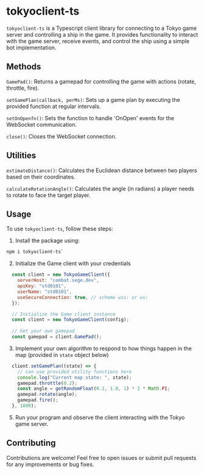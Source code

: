 # tokyoclient-ts

`tokyoclient-ts` is a Typescript client library for connecting to a Tokyo game server and controlling a ship in the game. It provides functionality to interact with the game server, receive events, and control the ship using a simple bot implementation.

## Methods
`GamePad()`: Returns a gamepad for controlling the game with actions (rotate, throttle, fire).

`setGamePlan(callback, perMs)`: Sets up a game plan by executing the provided function at regular intervals.

`setOnOpenfn()`: Sets the function to handle 'OnOpen' events for the WebSocket communication.

`close()`: Closes the WebSocket connection.

## Utilities
`estimateDistance()`: Calculates the Euclidean distance between two players based on their coordinates.

`calculateRotationAngle()`: Calculates the angle (in radians) a player needs to rotate to face the target player.

## Usage

To use `tokyoclient-ts`, follow these steps:

1. Install the package using:
```sh
npm i tokyoclient-ts`
```

2. Initialize the Game client with your credentials
```js
  const client = new TokyoGameClient({
    serverHost: "combat.sege.dev",
    apiKey: "std0101",
    userName: "std0101",
    useSecureConnection: true, // scheme wss: or ws:
  });

  // Initialize the Game client instance
  const client = new TokyoGameClient(config);
  
  // Get your own gamepad
  const gamepad = client.GamePad();
```

3. Implement your own algorithm to respond to how things happen in the map (provided in `state` object below)
```js
  client.setGamePlan((state) => {
    // can use provided utility functions here
    console.log("Current map state: ", state);
    gamepad.throttle(0.2);
    const angle = getRandomFloat(0.1, 1.0, 1) * 2 * Math.PI;
    gamepad.rotate(angle);
    gamepad.fire();
  }, 1000);
```

5. Run your program and observe the client interacting with the Tokyo game server.

## Contributing

Contributions are welcome! Feel free to open issues or submit pull requests for any improvements or bug fixes.
